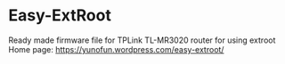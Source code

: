 # Easy-ExtRoot
Ready made firmware file for TPLink TL-MR3020 router for using extroot
Home page:
https://yunofun.wordpress.com/easy-extroot/
